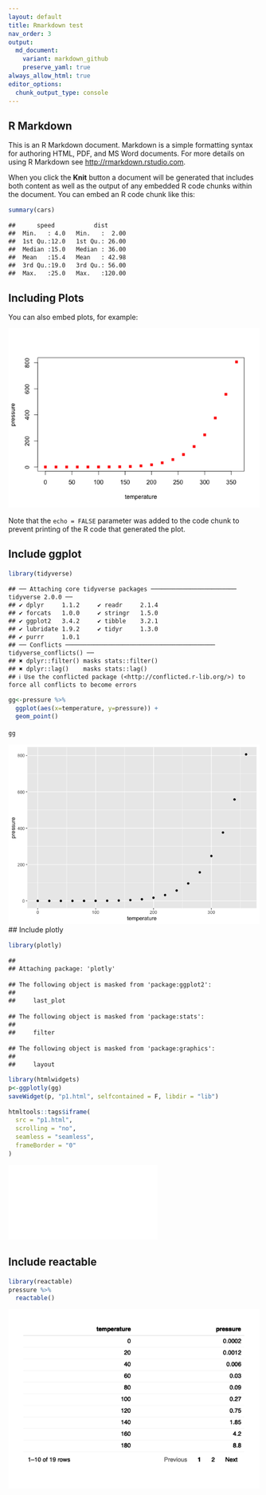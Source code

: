 ```yaml
---
layout: default
title: Rmarkdown test
nav_order: 3
output:
  md_document:
    variant: markdown_github
    preserve_yaml: true
always_allow_html: true
editor_options: 
  chunk_output_type: console
---
```


## R Markdown

This is an R Markdown document. Markdown is a simple formatting syntax
for authoring HTML, PDF, and MS Word documents. For more details on
using R Markdown see <http://rmarkdown.rstudio.com>.

When you click the **Knit** button a document will be generated that
includes both content as well as the output of any embedded R code
chunks within the document. You can embed an R code chunk like this:

``` r
summary(cars)
```

    ##      speed           dist       
    ##  Min.   : 4.0   Min.   :  2.00  
    ##  1st Qu.:12.0   1st Qu.: 26.00  
    ##  Median :15.0   Median : 36.00  
    ##  Mean   :15.4   Mean   : 42.98  
    ##  3rd Qu.:19.0   3rd Qu.: 56.00  
    ##  Max.   :25.0   Max.   :120.00

## Including Plots

You can also embed plots, for example:

![](./images/pressure-1.png)

Note that the `echo = FALSE` parameter was added to the code chunk to
prevent printing of the R code that generated the plot.

## Include ggplot

``` r
library(tidyverse)
```

    ## ── Attaching core tidyverse packages ──────────────────────── tidyverse 2.0.0 ──
    ## ✔ dplyr     1.1.2     ✔ readr     2.1.4
    ## ✔ forcats   1.0.0     ✔ stringr   1.5.0
    ## ✔ ggplot2   3.4.2     ✔ tibble    3.2.1
    ## ✔ lubridate 1.9.2     ✔ tidyr     1.3.0
    ## ✔ purrr     1.0.1     
    ## ── Conflicts ────────────────────────────────────────── tidyverse_conflicts() ──
    ## ✖ dplyr::filter() masks stats::filter()
    ## ✖ dplyr::lag()    masks stats::lag()
    ## ℹ Use the conflicted package (<http://conflicted.r-lib.org/>) to force all conflicts to become errors

``` r
gg<-pressure %>%
  ggplot(aes(x=temperature, y=pressure)) + 
  geom_point()

gg
```

![](./images/unnamed-chunk-1-1.png) \## Include plotly

``` r
library(plotly)
```

    ## 
    ## Attaching package: 'plotly'

    ## The following object is masked from 'package:ggplot2':
    ## 
    ##     last_plot

    ## The following object is masked from 'package:stats':
    ## 
    ##     filter

    ## The following object is masked from 'package:graphics':
    ## 
    ##     layout

``` r
library(htmlwidgets)
p<-ggplotly(gg)
saveWidget(p, "p1.html", selfcontained = F, libdir = "lib")
```

``` r
htmltools::tags$iframe(
  src = "p1.html", 
  scrolling = "no", 
  seamless = "seamless",
  frameBorder = "0"
)
```

<iframe src="p1.html" scrolling="no" seamless="seamless" frameBorder="0"></iframe>

## Include reactable

``` r
library(reactable)
pressure %>%
  reactable()
```

![](/images/unnamed-chunk-4-1.png)
